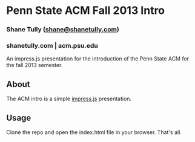 # Penn State ACM Fall 2013 Intro
### Shane Tully (shane@shanetully.com)
### shanetully.com | acm.psu.edu

An impress.js presentation for the introduction of the Penn State ACM for the fall 2013 semester.

## About

The ACM intro is a simple [impress.js](https://github.com/bartaz/impress.js/) presentation.

## Usage

Clone the repo and open the index.html file in your browser. That's all.
